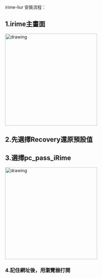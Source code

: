 irime-liur 安裝流程：

## 1.irime主畫面

<img src="https://user-images.githubusercontent.com/1394735/51814939-d1498180-22f8-11e9-9c6b-49073d026dff.png" alt="drawing" width="300"/>

## 2.先選擇Recovery還原預設值
## 3.選擇pc_pass_iRime

<img src="https://user-images.githubusercontent.com/1394735/51815026-3ef5ad80-22f9-11e9-92ee-0cfd9be9774e.png" alt="drawing" width="300"/>

### 4.記住網址後，用瀏覽器打開
